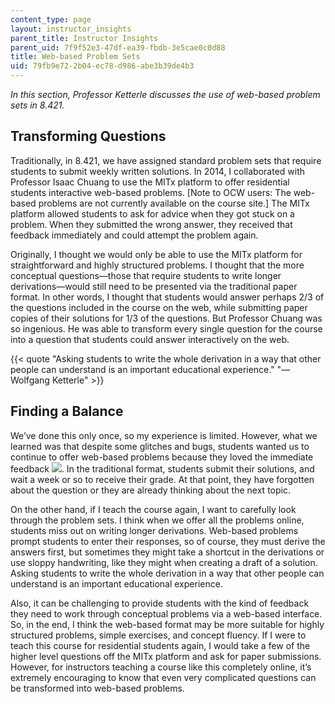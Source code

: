 ```yaml
---
content_type: page
layout: instructor_insights
parent_title: Instructor Insights
parent_uid: 7f9f52e3-47df-ea39-fbdb-3e5cae0c0d88
title: Web-based Problem Sets
uid: 79fb9e72-2b04-ec78-d986-abe3b39de4b3
---
```


_In this section, Professor Ketterle discusses the use of web-based problem sets in 8.421._

Transforming Questions
----------------------

Traditionally, in 8.421, we have assigned standard problem sets that require students to submit weekly written solutions. In 2014, I collaborated with Professor Isaac Chuang to use the MITx platform to offer residential students interactive web-based problems. \[Note to OCW users: The web-based problems are not currently available on the course site.\] The MITx platform allowed students to ask for advice when they got stuck on a problem. When they submitted the wrong answer, they received that feedback immediately and could attempt the problem again.

Originally, I thought we would only be able to use the MITx platform for straightforward and highly structured problems. I thought that the more conceptual questions—those that require students to write longer derivations—would still need to be presented via the traditional paper format. In other words, I thought that students would answer perhaps 2/3 of the questions included in the course on the web, while submitting paper copies of their solutions for 1/3 of the questions. But Professor Chuang was so ingenious. He was able to transform every single question for the course into a question that students could answer interactively on the web.

{{< quote "Asking students to write the whole derivation in a way that other people can understand is an important educational experience." "—Wolfgang Ketterle" >}}

Finding a Balance
-----------------

We’ve done this only once, so my experience is limited. However, what we learned was that despite some glitches and bugs, students wanted us to continue to offer web-based problems because they loved the immediate feedback ![](/images/educator/icon-question-immed.png). In the traditional format, students submit their solutions, and wait a week or so to receive their grade. At that point, they have forgotten about the question or they are already thinking about the next topic.

On the other hand, if I teach the course again, I want to carefully look through the problem sets. I think when we offer all the problems online, students miss out on writing longer derivations. Web-based problems prompt students to enter their responses, so of course, they must derive the answers first, but sometimes they might take a shortcut in the derivations or use sloppy handwriting, like they might when creating a draft of a solution. Asking students to write the whole derivation in a way that other people can understand is an important educational experience.

Also, it can be challenging to provide students with the kind of feedback they need to work through conceptual problems via a web-based interface. So, in the end, I think the web-based format may be more suitable for highly structured problems, simple exercises, and concept fluency. If I were to teach this course for residential students again, I would take a few of the higher level questions off the MITx platform and ask for paper submissions. However, for instructors teaching a course like this completely online, it’s extremely encouraging to know that even very complicated questions can be transformed into web-based problems.